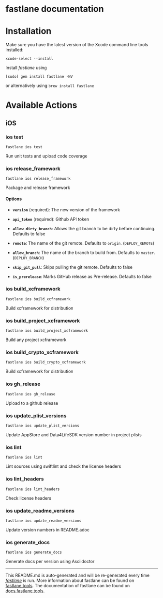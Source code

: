 fastlane documentation
================
# Installation

Make sure you have the latest version of the Xcode command line tools installed:

```
xcode-select --install
```

Install _fastlane_ using
```
[sudo] gem install fastlane -NV
```
or alternatively using `brew install fastlane`

# Available Actions
## iOS
### ios test
```
fastlane ios test
```
Run unit tests and upload code coverage
### ios release_framework
```
fastlane ios release_framework
```
Package and release framework

#### Options

 * **`version`** (required): The new version of the framework

 * **`api_token`** (required): Github API token

 * **`allow_dirty_branch`**: Allows the git branch to be dirty before continuing. Defaults to false

 * **`remote`**: The name of the git remote. Defaults to `origin`. (`DEPLOY_REMOTE`)

 * **`allow_branch`**: The name of the branch to build from. Defaults to `master`. (`DEPLOY_BRANCH`)

 * **`skip_git_pull`**: Skips pulling the git remote. Defaults to false

 * **`is_prerelease`**: Marks GitHub release as Pre-release. Defaults to false
### ios build_xcframework
```
fastlane ios build_xcframework
```
Build xcframework for distribution
### ios build_project_xcframework
```
fastlane ios build_project_xcframework
```
Build any project xcframework
### ios build_crypto_xcframework
```
fastlane ios build_crypto_xcframework
```
Build xcframework for distribution
### ios gh_release
```
fastlane ios gh_release
```
Upload to a github release
### ios update_plist_versions
```
fastlane ios update_plist_versions
```
Update AppStore and Data4LifeSDK version number in project plists
### ios lint
```
fastlane ios lint
```
Lint sources using swiftlint and check the license headers
### ios lint_headers
```
fastlane ios lint_headers
```
Check license headers
### ios update_readme_versions
```
fastlane ios update_readme_versions
```
Update version numbers in README.adoc
### ios generate_docs
```
fastlane ios generate_docs
```
Generate docs per version using Asciidoctor

----

This README.md is auto-generated and will be re-generated every time [_fastlane_](https://fastlane.tools) is run.
More information about fastlane can be found on [fastlane.tools](https://fastlane.tools).
The documentation of fastlane can be found on [docs.fastlane.tools](https://docs.fastlane.tools).
